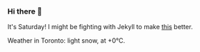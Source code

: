 ### Hi there :wave:

It's Saturday! I might be fighting with Jekyll to make [this](https://swissclubtoronto.ca) better.

Weather in Toronto: light snow, at +0°C.
